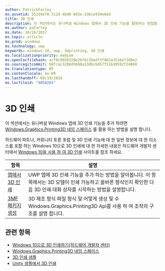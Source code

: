 ```yaml
---
author: PatrickFarley
ms.assetid: 551d4e70-312d-4b40-8d3e-336ce934e0ad
title: 3D 인쇄
description: 이 섹션에서는 유니버설 Windows 앱에서 3D 인쇄 기능을 활용하는 방법을 설명합니다.
ms.author: pafarley
ms.date: 10/26/2017
ms.topic: article
ms.prod: windows
ms.technology: uwp
keywords: windows 10, uwp, 3dprinting, 3d 인쇄
ms.localizationpriority: medium
ms.openlocfilehash: acf0c9856328e26f8c39adf3f062a3516e7189e2
ms.sourcegitcommit: 68fcac3288d5698a13dbcbd57f51b30592f24860
ms.translationtype: MT
ms.contentlocale: ko-KR
ms.lasthandoff: 09/19/2018
ms.locfileid: "4058265"
---
```

# <a name="3d-printing"></a>3D 인쇄


이 섹션에서는 유니버설 Windows 앱에 3D 인쇄 기능을 추가 하려면 [Windows.Graphics.Printing3D 네임 스페이스](https://msdn.microsoft.com/library/windows/apps/windows.graphics.printing3d.aspx) 를 활용 하는 방법을 설명 합니다.  

하드웨어 파트너, 커뮤니티 토론 포럼 및 3D 인쇄 기능에 대 한 일반 정보에 대 한 리소스를 포함 하는 Windows 10으로 3D 인쇄에 대 한 자세한 내용은 하드웨어 개발자 센터에서 [Windows 10을 사용 하 여 3D 인쇄](https://developer.microsoft.com/windows/hardware/3d-print-support-windows-10) 사이트를 참조 하세요.

| 항목 | 설명 |
|-------|-------------|
| [앱에서 3D 인쇄](3d-print-from-app.md) | UWP 앱에 3D 인쇄 기능을 추가 하는 방법을 알아봅니다. 이 항목에서는 3D 모델이 인쇄 가능하고 올바른 형식인지 확인한 다음 3D 인쇄 대화 상자를 시작하는 방법을 설명합니다. |
| [3MF 패키지 생성](generate-3mf.md) | 3D 제조 형식 파일 형식 및 어떻게 생성 및 수 Windows.Graphics.Printing3D Api를 사용 하 여 조작의 구조를 설명 합니다. |

## <a name="related-topics"></a>관련 항목

* [Windows 10으로 3D 인쇄하기(하드웨어 개발자 센터)](https://developer.microsoft.com/windows/hardware/3d-print-support-windows-10)
* [Windows.Graphics.Printing3D 네임 스페이스](https://msdn.microsoft.com/library/windows/apps/windows.graphics.printing3d.aspx)
* [3D 인쇄 샘플](https://github.com/Microsoft/Windows-universal-samples/tree/master/Samples/3DPrinting)
* [Unity 샘플에서 3D 인쇄](https://github.com/Microsoft/Windows-universal-samples/tree/master/Samples/3DPrintingFromUnity)

 
